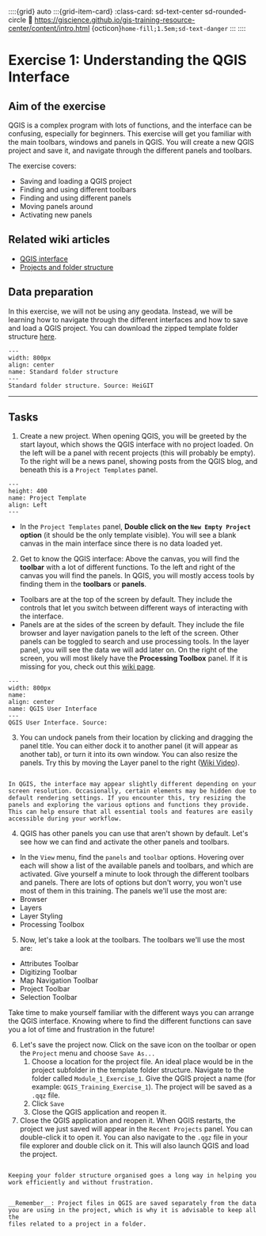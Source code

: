 ::::{grid} auto
:::{grid-item-card}
:class-card: sd-text-center sd-rounded-circle
:link: https://giscience.github.io/gis-training-resource-center/content/intro.html 
{octicon}`home-fill;1.5em;sd-text-danger`
:::
::::

# Exercise 1: Understanding the QGIS Interface

## Aim of the exercise

QGIS is a complex program with lots of functions, and the interface can be confusing, especially for beginners. This exercise will get you familiar with the main toolbars, windows and panels in QGIS. You will create a new QGIS project and save it, and navigate through the different panels and toolbars.

The exercise covers: 

- Saving and loading a QGIS project
- Finding and using different toolbars
- Finding and using different panels 
- Moving panels around
- Activating new panels


## Related wiki articles

- [QGIS interface](/content/Wiki/en_qgis_interface_wiki.md)
- [Projects and folder structure](https://giscience.github.io/gis-training-resource-center/content/Wiki/en_qgis_projects_folder_structure_wiki.html)


## Data preparation

In this exercise, we will not be using any geodata. Instead, we will be learning how to navigate through the different interfaces and how to save and load a QGIS project. You can download the zipped template folder structure [here](https://nexus.heigit.org/repository/gis-training-resource-center/Modul_1/Modul_1_Exercise_1_Understanding_the_interface/Modul_1_Exercise_1_Understanding_the_interface.zip).

```{figure} /fig/standard_folder_structure_new_2025.drawio.png
---
width: 800px
align: center
name: Standard folder structure
---
Standard folder structure. Source: HeiGIT
```
---

## Tasks

1. Create a new project. When opening QGIS, you will be greeted by 
the start layout, which shows the QGIS interface with no project loaded. On the 
left will be a panel with recent projects (this will probably be empty). To the 
right will be a news panel, showing posts from the QGIS blog, and beneath this 
is a `Project Templates` panel. 

```{figure} /fig/en_project_template_BRC.png
---
height: 400
name: Project Template
align: Left
---
```

- In the `Project Templates` panel, __Double click on the `New Empty Project` option__ (it should be the only template visible). You will see a blank canvas in the main interface since there is no data loaded yet. 

2. Get to know the QGIS interface: Above the canvas, you will find the __toolbar__ with a lot of different functions. To the left and right of the canvas you will find the panels. In QGIS, you will mostly access tools by finding them in the __toolbars__ or __panels__. 

- Toolbars are at the top of the screen by default. They include the controls that let you switch between different ways of interacting with the interface. 
- Panels are at the sides of the screen by default. They include the file browser and layer navigation panels to the left of the screen. Other panels can be toggled to search and use processing tools. In the layer panel, you will see the data we will add later on.
On the right of the screen, you will most likely have the __Processing Toolbox__ panel. If it is missing for you, check out this [wiki page](https://giscience.github.io/gis-training-resource-center/content/Wiki/en_qgis_common_errors_and_Issues.html#missing-toolbox).

```{figure} /fig/en_QGIS_GUI.png
---
width: 800px
name: 
align: center
name: QGIS User Interface
---
QGIS User Interface. Source:
```

3. You can undock panels from their location by clicking and dragging the panel title. You can either dock it to another panel (it will appear as another tab), or turn it into its own window. You can also resize the panels. Try this by moving the Layer panel to the right ([Wiki Video](https://giscience.github.io/gis-training-resource-center/content/Wiki/en_qgis_interface_wiki.html#move-and-arrange-toolbars)). 

```{tip}

In QGIS, the interface may appear slightly different depending on your screen resolution. Occasionally, certain elements may be hidden due to default rendering settings. If you encounter this, try resizing the panels and exploring the various options and functions they provide. This can help ensure that all essential tools and features are easily accessible during your workflow.

```

4. QGIS has other panels you can use that aren't shown by default. Let's see how we can find and activate the other panels and toolbars.
- In the `View` menu, find the `panels` and `toolbar` options. Hovering over each will show a list of the available panels and toolbars, and which are activated. Give yourself a minute to look through the different toolbars and panels. There are lots of options but don't worry, you won't use most of them in this training. The panels we'll use the most are: 
- Browser
- Layers
- Layer Styling
- Processing Toolbox

5. Now, let's take a look at the toolbars. The toolbars we'll use the most are:  
- Attributes Toolbar
- Digitizing Toolbar
- Map Navigation Toolbar
- Project Toolbar
- Selection Toolbar
 

Take time to make yourself familiar with the different ways you can arrange the QGIS interface. Knowing where to find the different functions can save you a lot of time and frustration in the future!

6. Let's save the project now. Click on the save icon on the toolbar or open the  `Project` menu and choose `Save As...`
    1. Choose a location for the project file. An ideal place would be in the project subfolder in the template folder structure. Navigate to the folder called `Module_1_Exercise_1`. Give the QGIS project a name (for example: `QGIS_Training_Exercise_1`). The project will be saved as a `.qqz` file.
    2. Click `Save` 
    3. Close the QGIS application and reopen it.
7.  Close the QGIS application and reopen it. When QGIS restarts, the project we just saved will appear in the `Recent Projects` panel. You can double-click it to open it. You can also navigate to the `.qgz` file in your file explorer and double click on it. 
This will also launch QGIS and load the project. 

```{Tip}

Keeping your folder structure organised goes a long way in helping you work efficiently and without frustration.

```

```{Warning}

__Remember__: Project files in QGIS are saved separately from the data you are using in the project, which is why it is advisable to keep all the 
files related to a project in a folder.

```


